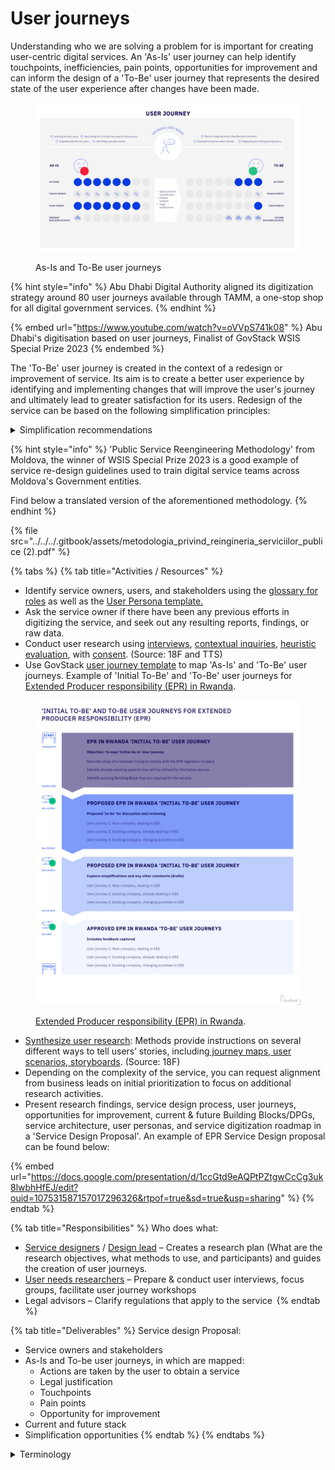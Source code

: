 # User journeys

Understanding who we are solving a problem for is important for creating user-centric digital services. An 'As-Is' user journey can help identify touchpoints, inefficiencies, pain points, opportunities for improvement and can inform the design of a 'To-Be' user journey that represents the desired state of the user experience after changes have been made.

<figure><img src="../../../.gitbook/assets/5. As-is initial-to-be user journey (1).jpg" alt=""><figcaption><p>As-Is and To-Be user journeys</p></figcaption></figure>

{% hint style="info" %}
Abu Dhabi Digital Authority aligned its digitization strategy around 80 user journeys available through TAMM, a one-stop shop for all digital government services.
{% endhint %}

{% embed url="https://www.youtube.com/watch?v=oVVpS741k08" %}
Abu Dhabi's digitisation based on user journeys, Finalist of GovStack WSIS Special Prize 2023
{% endembed %}

The 'To-Be' user journey is created in the context of a redesign or improvement of service. Its aim is to create a better user experience by identifying and implementing changes that will improve the user's journey and ultimately lead to greater satisfaction for its users. Redesign of the service can be based on the following simplification principles:

<details>

<summary>Simplification recommendations</summary>

* Minimize redundancies by integrating and streamlining steps across the user journey. This can be achieved by: retrieving information required to obtain a service from registries; tailoring unified forms that are auto-filled and require only the data that does not already exist within registries.&#x20;
* Silence signifies tacitly expressed consent. Shifting the burden of proof in administrative proceedings. Example: Notifying the government of new business operations instead of requesting a business license.
* Elimination of requirements, data, or documents. Example: Validation of information through consulting the data from registries instead of requesting the user to present copies of documents.
* Reduction of the maximum term of resolution. Example: reduction in the time between application and approval for a business license.
* Extension of validity (to avoid the need for continuous renewals).
* Immediate resolution procedure. Access to registries should be completely automated, for example, obtaining birth certificates and attestation of no prosecution.

</details>

{% hint style="info" %}
'Public Service Reengineering Methodology' from Moldova, the winner of WSIS Special Prize 2023 is a good example of service re-design guidelines used to train digital service teams across Moldova's Government entities.

Find below a translated version of the aforementioned methodology.
{% endhint %}

{% file src="../../../.gitbook/assets/metodologia_privind_reingineria_serviciilor_publice (2).pdf" %}

{% tabs %}
{% tab title="Activities / Resources" %}
* Identify service owners, users, and stakeholders using the [glossary for roles](https://govstack.gitbook.io/implementation-playbook/govstack-implementation-playbook/annex/govstack-user-profiles-taxonomy) as well as the [User Persona template.](https://app.gitbook.com/o/pxmRWOPoaU8fUAbbcrus/s/4D3oEcPGpYoKnwkQmCzJ/\~/changes/370/govstack-implementation-playbook/learning-and-exchange/artefacts#user-personas)
* Ask the service owner if there have been any previous efforts in digitizing the service, and seek out any resulting reports, findings, or raw data.&#x20;
* Conduct user research using [interviews](https://methods.18f.gov/stakeholder-and-user-interviews), [contextual inquiries](https://methods.18f.gov/contextual-inquiry), [heuristic evaluation](https://methods.18f.gov/heuristic-evaluation), with [consent](https://handbook.tts.gsa.gov/research-guidelines/). (Source: 18F and TTS)
* Use GovStack [user journey template](https://govstack.gitbook.io/implementation-playbook/govstack-implementation-playbook/learning-and-exchange/artefacts#request-for-information-5-rfi-5) to map 'As-Is' and 'To-Be' user journeys. Example of 'Initial To-Be' and 'To-Be' user journeys for [Extended Producer responsibility (EPR) in Rwanda](https://miro.com/app/board/uXjVP56Uir8=/?share\_link\_id=755323073673).

<figure><img src="../../../.gitbook/assets/55.-Initial-journey-to-be-journey.jpg" alt=""><figcaption><p> <a href="https://miro.com/app/board/uXjVP56Uir8=/?share_link_id=755323073673">Extended Producer responsibility (EPR) in Rwanda</a>.</p></figcaption></figure>

* [Synthesize user research](https://methods.18f.gov/): Methods provide instructions on several different ways to tell users’ stories, including[ journey maps](https://methods.18f.gov/journey-mapping),[ user scenarios](https://methods.18f.gov/user-scenarios),[ storyboards](https://methods.18f.gov/storyboarding). (Source: 18F)
* Depending on the complexity of the service, you can request alignment from business leads on initial prioritization to focus on additional research activities.
* Present research findings, service design process, user journeys, opportunities for improvement, current & future Building Blocks/DPGs, service architecture, user personas, and service digitization roadmap in a 'Service Design Proposal'. An example of EPR Service Design proposal can be found below:

{% embed url="https://docs.google.com/presentation/d/1ccGtd9eAQPtPZtgwCcCg3uk8lwbhHfEJ/edit?ouid=107531587157017296326&rtpof=true&sd=true&usp=sharing" %}
{% endtab %}

{% tab title="Responsibilities" %}
Who does what:

* [Service designers](http://127.0.0.1:5000/o/pxmRWOPoaU8fUAbbcrus/s/zdXe8NbIMZIv5sydPBf6/) / [Design lead](https://app.gitbook.com/o/pxmRWOPoaU8fUAbbcrus/s/4D3oEcPGpYoKnwkQmCzJ/\~/changes/389/govstack-implementation-playbook/sample-digital-team-composition/govstack-user-profiles-taxonomy#design-lead) – Creates a research plan (What are the research objectives, what methods to use, and participants) and guides the creation of user journeys.
* [User needs researchers](http://127.0.0.1:5000/o/pxmRWOPoaU8fUAbbcrus/s/zdXe8NbIMZIv5sydPBf6/) – Prepare & conduct user interviews, focus groups, facilitate user journey workshops &#x20;
* Legal advisors – Clarify regulations that apply to the service &#x20;
{% endtab %}

{% tab title="Deliverables" %}
Service design Proposal:

* Service owners and stakeholders&#x20;
* As-Is and To-be user journeys, in which are mapped:
  * Actions are taken by the user to obtain a service
  * Legal justification
  * Touchpoints
  * Pain points
  * Opportunity for improvement
* Current and future stack
* Simplification opportunities&#x20;
{% endtab %}
{% endtabs %}

<details>

<summary>Terminology</summary>

**Touchpoint**: A point of contact or interaction between a service and the user. Examples: physical visits to a government office, sending documents via post, phone call, sms, e-mail, voice command, and more.

**Painpoint:** A persistent or recurring problem, as with a step within the service, that frequently inconveniences or annoys users. Example: filling multiple forms to access a service.

**Opportunity for improvement**: These are possible simplifications that can improve the user experience. Please refer to the [simplification principles](user-journeys.md#simplification-principles).

</details>

